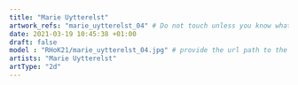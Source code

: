 ```yaml
---
title: "Marie Uytterelst"
artwork_refs: "marie_uytterelst_04" # Do not touch unless you know what you are doing
date: 2021-03-19 10:45:38 +01:00
draft: false
model : "RHoK21/marie_uytterelst_04.jpg" # provide the url path to the model
artists: "Marie Uytterelst"
artType: "2d"
---
```

